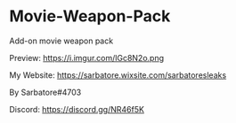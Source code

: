 # Movie-Weapon-Pack

Add-on movie weapon pack

Preview: https://i.imgur.com/lGc8N2o.png

My Website: https://sarbatore.wixsite.com/sarbatoresleaks

By Sarbatore#4703

Discord: https://discord.gg/NR46f5K
